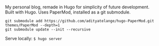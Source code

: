 My personal blog, remade in Hugo for simplicity of future development.  
Built with Hugo. Uses PaperMod, installed as a git submodule.

```
git submodule add https://github.com/adityatelange/hugo-PaperMod.git themes/PaperMod --depth=1
git submodule update --init --recursive
```

Serve locally: `$ hugo server`
